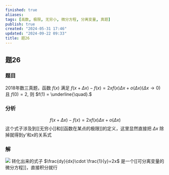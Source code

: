 ```yaml
---
finished: true
aliases: 
tags: [高数, 极限, 无穷小, 微分方程, 分离变量, 真题]
publish: true
created: "2024-05-31 17:46"
updated: "2024-09-22 09:33"
title: 题26
---
```

## 题26
### 题目
2018年数三真题，函数 $f(x)$ 满足 $f(x+\Delta x)-f(x) = 2xf(x)\Delta x+o(\Delta x)(\Delta x\to0)$ 且 $f(0) = 2,$ 则 $f(1) = \underline{\quad}.$
### 分析
$$ f(x+\Delta x)-f(x)=2xf(x)\Delta x+o(\Delta x)$$
这个式子涉及到[[无穷小]]和[[函数在某点的极限]]的定义，这里显然直接把 $\Delta x$ 除掉就得到y'和x的关系式
### 解
![](https://img.hwenyi.live/202404240044004.webp)
转化出来的式子 $\frac{dy}{dx}\cdot \frac{1}{y}=2x$ 是一个[[可分离变量的微分方程]]，直接积分就行 

